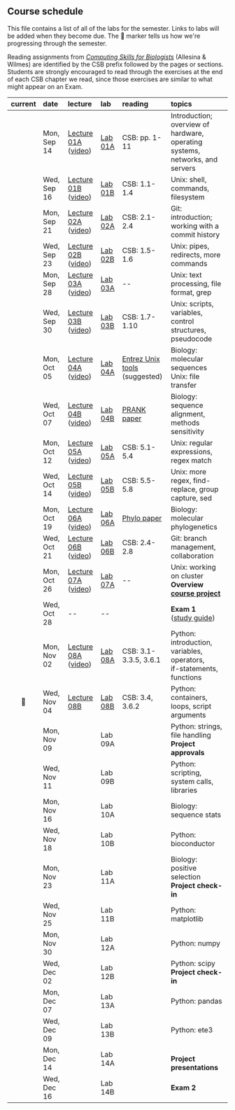 
## Course schedule

This file contains a list of all of the labs for the semester. Links to labs will be added when they become due. The :pig: marker tells us how we're progressing through the semester.

Reading assignments from [*Computing Skills for Biologists*](https://computingskillsforbiologists.com/) (Allesina & Wilmes) are identified by the CSB prefix followed by the pages or sections. Students are strongly encouraged to read through the exercises at the end of each CSB chapter we read, since those exercises are similar to what might appear on an Exam.

| current | date        | lecture | lab     | reading | topics |
| :-:     | :--         | :-      |   :-    | :--     | :--    |
|         | Mon, Sep 14 | <a href="https://github.com/WUSTL-Biol4220/home/raw/master/lectures/lect_01A.pdf">Lecture 01A</a><br>(<a href="https://wustl.zoom.us/rec/share/xVUbAqcq2UKZY69q7A4uFFs6QqkuYjnN8-t7HT3nY6MTlWLIhWxb5mHuK4ER6Hp8._TbxHG2tCex6TQ-M?startTime=1600105741000">video</a>) | [Lab 01A](labs/lab_01A.md) | CSB: pp. 1-11 | Introduction; overview of hardware, operating<br>systems, networks, and servers |
|         | Wed, Sep 16 | <a href="https://github.com/WUSTL-Biol4220/home/raw/master/lectures/lect_01B.pdf">Lecture 01B</a><br>(<a href="https://wustl.zoom.us/rec/share/v9Fgjrx-KLpP-Jy-XAOowq0FOQP2tTFISahS4NsG5272KRJqbCFIqPo001AX3Fnr.ha8SXalwnFjg8fxp?startTime=1600263299000">video</a>)        | [Lab 01B](labs/lab_01B.md) | CSB: 1.1-1.4| Unix: shell, commands, filesystem |
|         | Mon, Sep 21 |  <a href="https://github.com/WUSTL-Biol4220/home/raw/master/lectures/lect_02A.pdf">Lecture 02A</a><br>(<a href="https://wustl.zoom.us/rec/play/DYos0tV3u3q73ESQ5q-NqC7VWIFmC1XFpRjw0AWHGHVNIAy4oRK5-XLuHryS_UKWUIssmASNAPAmZ2jp.95xtHKTsKwkZ8QFQ">video</a>)       | [Lab 02A](labs/lab_02A.md)| CSB: 2.1-2.4 | Git: introduction; working with a commit history  |
|         | Wed, Sep 23 |    <a href="https://github.com/WUSTL-Biol4220/home/raw/master/lectures/lect_02B.pdf">Lecture 02B</a><br>(<a href="https://wustl.box.com/s/iwcb4vaz9qb14xhanwu6v9ol477lygwu">video</a>)    | [Lab 02B](labs/lab_02B.md) | CSB: 1.5-1.6 | Unix: pipes, redirects, more commands |
|         | Mon, Sep 28 | <a href="https://github.com/WUSTL-Biol4220/home/raw/master/lectures/lect_03A.pdf">Lecture 03A</a><br>(<a href="https://wustl.zoom.us/rec/share/enL6N7EBoEfsz3vYZ8qJtvbqu1m0JUnLwER5lZxHB91__L7x1_HnAM6aN06kCjQ4.-egK5wypVwKdB4Vn">video</a>)        | [Lab 03A](labs/lab_03A.md) |  --   | Unix: text processing, file format, grep |
|         | Wed, Sep 30 |  <a href="https://github.com/WUSTL-Biol4220/home/raw/master/lectures/lect_03B.pdf">Lecture 03B</a><br>(<a href="https://wustl.zoom.us/rec/share/tLw4P2VjUoSRs1WbkQ2ctv3Ogz8HRtstZ7R7BT5p4kRiBaUWXmsCqFdNtygthIlJ.HMvx9HYphVfKbNQf">video</a>) | [Lab 03B](labs/lab_03B.md) | CSB: 1.7-1.10 | Unix: scripts, variables, control structures, pseudocode  | 
|         | Mon, Oct 05 | <a href="https://github.com/WUSTL-Biol4220/home/raw/master/lectures/lect_04A.pdf">Lecture 04A</a><br>(<a href="https://wustl.zoom.us/rec/share/dbe-MyHPWzLZ2fN7gIcq5Ves54Dpz3e9oIKg1-ukS7bz7TzPhr6o-iiU_LrFyFqv.4EdmN14OstBVPVEF">video</a>)        | [Lab 04A](labs/lab_04A.md)| <a href="https://www.ncbi.nlm.nih.gov/books/NBK179288/">Entrez Unix tools</a><br>(suggested) | Biology: molecular sequences<br>Unix: file transfer |
|         | Wed, Oct 07 | <a href="https://github.com/WUSTL-Biol4220/home/raw/master/lectures/lect_04B.pdf">Lecture 04B</a><br>(<a href="https://wustl.zoom.us/rec/share/WL9bpABZCoEfR_QIY2_FTF2-x4jezUUYUoCoD9gzNpzc1sBB_qzZU1YCHg2QOJF-.o3Zq_q4KaIOl3b7M">video</a>)          | [Lab 04B](labs/lab_04B.md)  | <a href="https://github.com/WUSTL-Biol4220/home/raw/master/assets/papers/loytynoja_goldman_prank_2008_science.pdf">PRANK paper</a> | Biology: sequence alignment, methods sensitivity |
|         | Mon, Oct 12 | <a href="https://github.com/WUSTL-Biol4220/home/raw/master/lectures/lect_05A.pdf">Lecture 05A</a><br>(<a href="https://wustl.zoom.us/rec/share/Bb83zAUckYMF82yGKx1h_NIRRKcjANPZrphKyBBWzScVQ27R4XQT9q1vlje8kL9d.isHq_HkQmlzhJGST">video</a>)         | [Lab 05A](labs/lab_05A.md) | CSB: 5.1-5.4 | Unix: regular expressions, regex match |
|         | Wed, Oct 14 | <a href="https://github.com/WUSTL-Biol4220/home/raw/master/lectures/lect_05B.pdf">Lecture 05B</a><br>(<a href="https://wustl.zoom.us/rec/play/xAcAmsBLiSjUK3j84L5nV11wuHxRXbreNSIzQW89JtokHP5qyApt9mWdcd5OJTWRIXEPUW4_XnjABsJg.arFUVa3DRK6aIIA_?continueMode=true&_x_zm_rtaid=2lHjdi2uQJ-vg9n2aocGiQ.1603069873219.840039063d4b2973fa2d1721f5f329fc&_x_zm_rhtaid=966">video</a>)         | [Lab 05B](labs/lab_05B.md) | CSB: 5.5-5.8 | Unix: more regex, find-replace, group capture, sed  |
|         | Mon, Oct 19 | <a href="https://github.com/WUSTL-Biol4220/home/raw/master/lectures/lect_06A.pdf">Lecture 06A</a><br>(<a href="https://wustl.zoom.us/rec/share/RH1SrbyGdwpOwfHIk6KyBsH-b8Z_OxPy-7E8lChoNBhQcbeSdvszh5uZwIXNg1i5.bQjIm-ZZPUQ1crPO">video</a>) | [Lab 06A](labs/lab_06A.md) | <a href="https://github.com/WUSTL-Biol4220/home/raw/master/assets/papers/yang_rannala_2012_nature_reviews_genetics.pdf">Phylo paper</a> | Biology: molecular phylogenetics |
|         | Wed, Oct 21 | <a href="https://github.com/WUSTL-Biol4220/home/raw/master/lectures/lect_06B.pdf">Lecture 06B</a><br>(<a href="https://wustl.zoom.us/rec/share/4bYRnXjfd9NZhp6Zemce7tru2G5xoPiGZBH8NevhStFga_K38W9GK7QNKRM16ljc.CrTZvYaNAWezkKKA">video</a>)        | [Lab 06B](labs/lab_06B.md) | CSB: 2.4-2.8 | Git: branch management, collaboration | 
|        | Mon, Oct 26 | <a href="https://github.com/WUSTL-Biol4220/home/raw/master/lectures/lect_07A.pdf">Lecture 07A</a><br>(<a href="https://wustl.zoom.us/rec/share/fUWZlEKaWrOLhPTgE6Un2jM9kZRG9SKmYP4gGK_SpQPUtcDHnVJchXuNOmbDWGw4.DHK1K7Rz9OmMM3x_">video</a>)  | [Lab 07A](labs/lab_07A.md)  | -- | Unix: working on cluster<br>**Overview [course project](course_project.md)** |
|         | Wed, Oct 28 |   --    |  --     |  | **Exam 1**<br>(<a href="https://github.com/WUSTL-Biol4220/home/raw/master/assets/notes/biol4220_exam1_study_guide.pdf">study guide</a>) |
|         | Mon, Nov 02 | <a href="https://github.com/WUSTL-Biol4220/home/raw/master/lectures/lect_08A.pdf">Lecture 08A</a><br>(<a href="https://wustl.zoom.us/rec/share/d6qJQPJo9eLE_ZuT1UHrSkoDLupaZ8ca3-lgGqSpUDGV1_z5j3CkijqrO1bjZoN8.42G6D_uU2FwIrAQn">video</a>) | [Lab 08A](labs/lab_08A.md) | CSB: 3.1-3.3.5, 3.6.1  | Python: introduction, variables, operators,<br>if-statements, functions |
|  :pig:  | Wed, Nov 04 | <a href="https://github.com/WUSTL-Biol4220/home/raw/master/lectures/lect_08B.pdf">Lecture 08B</a> | [Lab 08B](labs/lab_08B.md)  | CSB: 3.4, 3.6.2 | Python: containers, loops, script arguments |
|         | Mon, Nov 09 |         | Lab 09A |  | Python: strings, file handling<br>**Project approvals**  |
|         | Wed, Nov 11 |         | Lab 09B |  | Python: scripting, system calls, libraries |
|         | Mon, Nov 16 |         | Lab 10A |  | Biology: sequence stats |
|         | Wed, Nov 18 |         | Lab 10B |  | Python: bioconductor |
|         | Mon, Nov 23 |         | Lab 11A |  | Biology: positive selection<br>**Project check-in**   |
|         | Wed, Nov 25 |         | Lab 11B |  | Python: matplotlib |
|         | Mon, Nov 30 |         | Lab 12A |  | Python: numpy |
|         | Wed, Dec 02 |         | Lab 12B |  | Python: scipy <br>**Project check-in**   |
|         | Mon, Dec 07 |         | Lab 13A |  | Python: pandas |
|         | Wed, Dec 09 |         | Lab 13B |  | Python: ete3 |
|         | Mon, Dec 14 |         | Lab 14A |  | <br>**Project presentations**  |
|         | Wed, Dec 16 |         | Lab 14B |  | **Exam 2**  |
